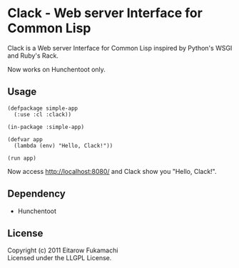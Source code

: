 # Clack - Web server Interface for Common Lisp

Clack is a Web server Interface for Common Lisp inspired by Python's WSGI and Ruby's Rack.

Now works on Hunchentoot only.

## Usage

    (defpackage simple-app
      (:use :cl :clack))
    
    (in-package :simple-app)
    
    (defvar app
      (lambda (env) "Hello, Clack!"))
    
    (run app)

Now access [http://localhost:8080/](http://localhost:8080/) and Clack show you "Hello, Clack!".

## Dependency

* Hunchentoot

## License

Copyright (c) 2011 Eitarow Fukamachi  
Licensed under the LLGPL License.
